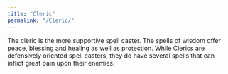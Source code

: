 ```yaml
---
title: "Cleric"
permalink: "/Cleric/"
---
```


The cleric is the more supportive spell caster. The spells of wisdom
offer peace, blessing and healing as well as protection. While Clerics
are defensively oriented spell casters, they do have several spells that
can inflict great pain upon their enemies.